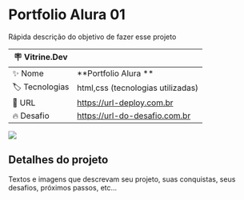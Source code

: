 # Portfolio Alura 01

Rápida descrição do objetivo de fazer esse projeto

| :placard: Vitrine.Dev |     |
| -------------  | --- |
| :sparkles: Nome        | **Portfolio Alura **
| :label: Tecnologias | html,css (tecnologias utilizadas)
| :rocket: URL         | https://url-deploy.com.br
| :fire: Desafio     | https://url-do-desafio.com.br

<!-- Inserir imagem com a #vitrinedev ao final do link -->
![](https://via.placeholder.com/1200x500.png?text=imagem+lindona+do+meu+projeto#vitrinedev)

## Detalhes do projeto

Textos e imagens que descrevam seu projeto, suas conquistas, seus desafios, próximos passos, etc...
